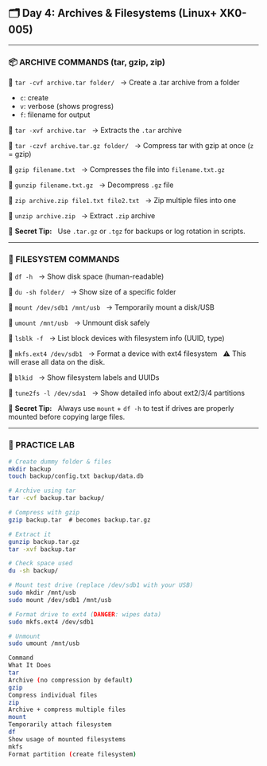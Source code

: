 ## 🗂️ Day 4: Archives & Filesystems (Linux+ XK0-005)

---

### 📦 ARCHIVE COMMANDS (tar, gzip, zip)

🔹 `tar -cvf archive.tar folder/`  
→ Create a .tar archive from a folder  
- `c`: create  
- `v`: verbose (shows progress)  
- `f`: filename for output

🔹 `tar -xvf archive.tar`  
→ Extracts the `.tar` archive

🔹 `tar -czvf archive.tar.gz folder/`  
→ Compress tar with gzip at once (`z` = gzip)

🔹 `gzip filename.txt`  
→ Compresses the file into `filename.txt.gz`

🔹 `gunzip filename.txt.gz`  
→ Decompress `.gz` file

🔹 `zip archive.zip file1.txt file2.txt`  
→ Zip multiple files into one

🔹 `unzip archive.zip`  
→ Extract `.zip` archive

🧠 **Secret Tip:**  
Use `.tar.gz` or `.tgz` for backups or log rotation in scripts.

---

### 🧱 FILESYSTEM COMMANDS

🔹 `df -h`  
→ Show disk space (human-readable)

🔹 `du -sh folder/`  
→ Show size of a specific folder

🔹 `mount /dev/sdb1 /mnt/usb`  
→ Temporarily mount a disk/USB

🔹 `umount /mnt/usb`  
→ Unmount disk safely

🔹 `lsblk -f`  
→ List block devices with filesystem info (UUID, type)

🔹 `mkfs.ext4 /dev/sdb1`  
→ Format a device with ext4 filesystem  
⚠️ This will erase all data on the disk.

🔹 `blkid`  
→ Show filesystem labels and UUIDs

🔹 `tune2fs -l /dev/sda1`  
→ Show detailed info about ext2/3/4 partitions

🧠 **Secret Tip:**  
Always use `mount` + `df -h` to test if drives are properly mounted before copying large files.

---

### 🔧 PRACTICE LAB

```bash
# Create dummy folder & files
mkdir backup
touch backup/config.txt backup/data.db

# Archive using tar
tar -cvf backup.tar backup/

# Compress with gzip
gzip backup.tar  # becomes backup.tar.gz

# Extract it
gunzip backup.tar.gz
tar -xvf backup.tar

# Check space used
du -sh backup/

# Mount test drive (replace /dev/sdb1 with your USB)
sudo mkdir /mnt/usb
sudo mount /dev/sdb1 /mnt/usb

# Format drive to ext4 (DANGER: wipes data)
sudo mkfs.ext4 /dev/sdb1

# Unmount
sudo umount /mnt/usb

Command
What It Does
tar
Archive (no compression by default)
gzip
Compress individual files
zip
Archive + compress multiple files
mount
Temporarily attach filesystem
df
Show usage of mounted filesystems
mkfs
Format partition (create filesystem)
